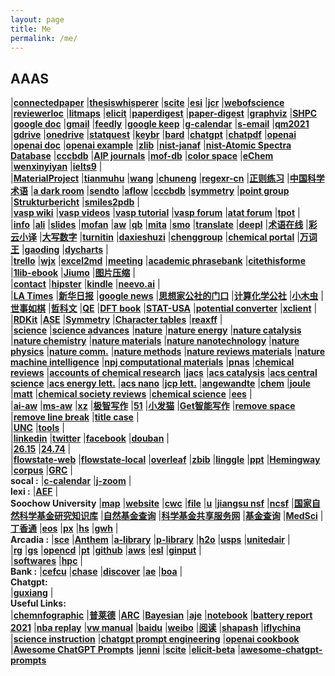 ```yaml
---
layout: page
title: Me
permalink: /me/
---
```


## AAAS
|[**connectedpaper**](https://www.connectedpapers.com/)
|[**thesiswhisperer**](https://thesiswhisperer.com/)
|[**scite**](https://scite.ai/)
|[**esi**](https://esi.clarivate.com/ThresholdsAction.action/)
|[**jcr**](https://jcr.clarivate.com/jcr/home?Init=Yes&SrcApp=IC2LS/)
|[**webofscience**](https://www.webofscience.com/wos/alldb/basic-search/)
|[**reviewerloc**](https://reviewerlocator.webofscience.com/)
|[**litmaps**](https://www.litmaps.com/)
|[**elicit**](https://elicit.org/)
|[**paperdigest**](https://www.paperdigest.org/)
|[**paper-digest**](https://www.paper-digest.com/)
|[**graphviz**](https://dreampuf.github.io/GraphvizOnline/)
|[**SHPC**](https://www.hpcplus.net/)
|[**google doc**](https://docs.google.com/document/u/0/)
|[**gmail**](https://mail.google.com/mail/u/0/)
|[**feedly**](https://feedly.com/i/latest)
|[**google keep**](https://keep.google.com)
|[**g-calendar**](https://calendar.google.com/calendar/render#main_7)
|[**s-email**](http://mail.suda.edu.cn/)
|[**qm2021**](http://47.103.5.36:8889/)
|[**gdrive**](https://drive.google.com/drive/my-drive)
|[**onedrive**](https://onedrive.live.com/?id=root&cid=D03F4BCF8ACB5589)
|[**statquest**](https://app.learney.me/maps/StatQuest)
|[**keybr**](https://www.keybr.com/)
|[**bard**](https://bard.google.com/)
|[**chatgpt**](https://chat.openai.com/chat/)
|[**chatpdf**](https://www.chatpdf.com/)
|[**openai**](https://platform.openai.com/account/usage/)
|[**openai doc**](https://platform.openai.com/docs/introduction/)
|[**openai example**](https://platform.openai.com/overview)
|[**zlib**](https://lib-xgrxwjcat3z4bbbfhxj3ocp7.1lib.me/)
|[**nist-janaf**](https://janaf.nist.gov/)
|[**nist-Atomic Spectra Database**](https://www.nist.gov/pml/atomic-spectra-database)
|[**cccbdb**](https://cccbdb.nist.gov/ie1x.asp)
|[**AIP journals**](https://publishing.aip.org/publications/find-the-right-journal/?utm_source=AIP%20Publishing&utm_medium=email&utm_campaign=13608238_ML%20Portfolio%204_Topical_Dec%202022&dm_i=1XPS,83O6M,KFOVNO,X61W3,1)
|[**mof-db**](https://mof.tech.northwestern.edu/)
|[**color space**](https://mycolor.space/)
|[**eChem**](https://kthpanor.github.io/echem/docs/title.html)
|[**wenxinyiyan**](https://yiyan.baidu.com/)
|[**ielts9**](https://www.ielts9.me/)
|  
|[**MaterialProject**](https://materialsproject.org/)
|[**tianmuhu**](https://space.bilibili.com/526860506)
|[**wang**](https://www.bilibili.com/video/BV1yb411t7Mb?p=27)
|[**chuneng**](http://esst.cip.com.cn/CN/2095-4239/home.shtml)
|[**regexr-cn**](https://regexr-cn.com/)
|[**正则练习**](https://codejiaonang.com/#/)
|[**中国科学术语**](http://www.term.org.cn/CN/1673-8578/home.shtml/)
|[**a dark room**](https://adarkroom.doublespeakgames.com/)
|[**sendto**](https://send2boox.com/)
|[**aflow**](http://www.aflowlib.org/)
|[**cccbdb**](https://cccbdb.nist.gov/)
|[**symmetry**](http://symmetry.jacobs-university.de/)
|[**point group**](https://symotter.org/)
|[**Strukturbericht**](https://www.atomic-scale-physics.de/lattice/struk/index.html)
|[**smiles2pdb**](https://www.novoprolabs.com/tools/smiles2pdb)
|  
|[**vasp wiki**](https://www.vasp.at/wiki/index.php)
|[**vasp videos**](https://www.youtube.com/channel/UCBATkNZ7pkAXU9tx7GVhlaw)
|[**vasp tutorial**](https://www.vasp.at/tutorials/latest)
|[**vasp forum**](https://www.vasp.at/forum/)
|[**atat forum**](https://www.brown.edu/Departments/Engineering/Labs/avdw/forum/index.php?sid=8281fd3a6d18374556cd194fbf458942)
|[**tpot**](https://github.com/zoowe/tpot)
|  
|[**info**](http://tcheng.org/info)
|[**ali**](http://47.98.118.87:9527)
|[**slides**](http://192.168.31.109/)
|[**mofan**](https://morvanzhou.github.io/)
|[**aw**](https://www.wjx.cn/jq/75317597.aspx)
|[**qb**](https://quillbot.com/)
|[**mita**](https://xiezuocat.com)
|[**smo**](https://smodin.me/zh-cn/)
|[**translate**](https://translate.google.com/)
|[**deepl**](https://www.deepl.com/en/translator)
|[**术语在线**](https://www.termonline.cn/index)
|[**彩云小译**](https://fanyi.caiyunapp.com/#/)
|[**大写数字**](https://daxie.supfree.net/)
|[**turnitin**](https://www.turnitin.com)
|[**daxieshuzi**](https://daxie.supfree.net/)
|[**chenggroup**](https://tcheng-suda.github.io/)
|[**chemical portal**](https://zh.webqc.org/)
|[**万词王**](https://wantwords.net/)
|[**gaoding**](https://www.gaoding.com/)
|[**dycharts**](https://dycharts.com/appv2/#/pages/home/index)
|  
|[**trello**](https://trello.com/tchengdo/boards)
|[**wjx**](https://www.wjx.cn/jq/75317597.aspx)
|[**excel2md**](https://thisdavej.com/copy-table-in-excel-and-paste-as-a-markdown-table/)
|[**meeting**](https://www.timeanddate.com/worldclock/meeting.html)
|[**academic phrasebank**](http://www.phrasebank.manchester.ac.uk/)
|[**citethisforme**](https://www.citethisforme.com/)
|[**1lib-ebook**](https://z-lib.org/)
|[**Jiumo**](https://www.jiumodiary.com/)
|[**图片压缩**](https://www.bejson.com/ui/compress_img/)
|  
|[**contact**](https://contacts.google.com/)
|[**hipster**](https://hipstersound.com/wheretheskytouchesthesea.html)
|[**kindle**](https://bookfere.com/)
|[**neevo.ai**](https://www.neevo.ai/)
|  
|[**LA Times**](https://www.latimes.com/)
|[**新华日报**](http://xh.xhby.net/pc/layout)
|[**google news**](https://news.google.com)
|[**思想家公社的门口**](http://sobereva.com/)
|[**计算化学公社**](http://bbs.keinsci.com/forum.php)
|[**小木虫**](http://muchong.com/bbs/)
|[**世事如棋**](http://blog.wangruixing.cn/)
|[**哲科文**](https://jerkwin.github.io/)
|[**QE**](https://cndaqiang.github.io/)
|[**DFT book**](https://yyyu200.github.io/DFTbook/)
|[**STAT-USA**](https://www.usa.gov/statistics)
|[**potential converter**](http://www.consultrsr.net/resources/ref/refpotls3.htm)
|[**xclient**](https://xclient.info/)
|  
|[**RDKit**](https://www.rdkit.org/docs/index.html)
|[**ASE**](https://wiki.fysik.dtu.dk/ase/)
|[**Symmetry**](https://symotter.org/)
|[**Character tables**](http://symmetry.jacobs-university.de/)
|[**reaxff**](http://kiff.vfab.org/)
|  
|[**science**](http://www.sciencemag.org/)
|[**science advances**](https://advances.sciencemag.org/)
|[**nature**](https://www.nature.com/nature/)
|[**nature energy**](https://www.nature.com/nenergy/)
|[**nature catalysis**](https://www.nature.com/natcatal/)
|[**nature chemistry**](https://www.nature.com/nchem/)
|[**nature materials**](https://www.nature.com/nmat/)
|[**nature nanotechnology**](https://www.nature.com/nnano/)
|[**nature physics**](https://www.nature.com/nphys/)
|[**nature comm.**](https://www.nature.com/ncomms/)
|[**nature methods**](https://www.nature.com/nmeth/)
|[**nature reviews materials**](https://www.nature.com/natrevmats/)
|[**nature machine intelligence**](https://www.nature.com/natmachintell/)
|[**npj computational materials**](https://www.nature.com/npjcompumats/)
|[**pnas**](http://www.pnas.org/)
|[**chemical reviews**](https://pubs.acs.org/journal/chreay)
|[**accounts of chemical research**](https://pubs.acs.org/journal/achre4)
|[**jacs**](http://pubs.acs.org/journal/jacsat)
|[**acs catalysis**](https://pubs.acs.org/journal/accacs)
|[**acs central science**](https://pubs.acs.org/journal/acscii)
|[**acs energy lett.**](https://pubs.acs.org/journal/aelccp)
|[**acs nano**](https://pubs.acs.org/journal/ancac3)
|[**jcp lett.**](https://pubs.acs.org/journal/jpclcd)
|[**angewandte**](http://onlinelibrary.wiley.com/journal/10.1002/(ISSN)1521-3773)
|[**chem**](https://www.cell.com/chem/home)
|[**joule**](https://www.cell.com/joule/home)
|[**matt**](https://www.cell.com/matter/home)
|[**chemical society reviews**](https://pubs.rsc.org/en/journals/journalissues/cs#!recentarticles&adv)
|[**chemical science**](https://www.rsc.org/journals-books-databases/about-journals/chemical-science/)
|[**ees**](https://pubs.rsc.org/en/journals/journalissues/ee#!recentarticles&adv)
|  
|[**ai-aw**](http://www.home-for-researchers.com/static/index.html#/)
|[**ms-aw**](https://app.mtutor.engkoo.com/englishwriting/dashboard/person)
|[**xz**](https://xiezuocat.com/#/)
|[**极智写作**](https://www.xiezuoshe.com/Ucenter#/Vip)
|[**51**](http://www.51changxie.com/)
|[**小发猫**](http://www.xiaofamao.com/)
|[**Get智能写作**](https://getgetai.com/)
|[**remove space**](https://miniwebtool.com/remove-spaces/)
|[**remove line break**](https://www.textfixer.com/tools/remove-line-breaks.php)
|[**title case**](https://titlecase.com/)
|  
|[**UNC**](https://writingcenter.unc.edu/tips-and-tools/)
|[**tools**](https://zapier.com/blog/writing-editing-apps/#brainstorming)
|  
|[**linkedin**](https://www.linkedin.com/in/tao-cheng-5191331a)
|[**twitter**](https://twitter.com/Tao94037228)
|[**facebook**](https://www.facebook.com/tao.cheng.395)
|[**douban**](https://www.douban.com/people/zuantou/)
|  
|[**26.15**](42.244.26.15:8080)
|[**24.74**](42.244.24.74:8080)
|  
|[**flowstate-web**](http://peggyzwy.github.io/flowstate-webapp/)
|[**flowstate-local**](file:///E:/github/flowstate-webapp/index.html)
|[**overleaf**](https://www.overleaf.com/project)
|[**zbib**](https://zbib.org/)
|[**linggle**](https://linggle.com/)
|[**ppt**](https://gitpitch.com/esemble/ppt-tao)
|[**Hemingway**](http://www.hemingwayapp.com/)
|[**corpus**](https://www.english-corpora.org/coca/)
|[**GRC**](https://www.grc.org/my-grc/)
|  
**socal :**
|[**c-calendar**](http://www.caltech.edu/master-calendar/day)
|[**j-zoom**](https://lbnl.zoom.us/j/908314728?pwd=MVQgAA1sbMgrMY3Inu3M8Q%3D%3D)
|  
**lexi :**
|[**AEF**](https://www.arcadiaedfoundation.org/)
|  
**Soochow University**
|[**map**](http://www.suda.edu.cn/map.do)
|[**website**](https://tcheng-suda.github.io/)
|[**cwc**](http://cwc.suda.edu.cn/)
|[**file**](http://file.suda.edu.cn/)
|[**u**](http://u.suda.edu.cn)
|[**jiangsu nsf**](http://kjjh.jspc.org.cn/)
|[**ncsf**](https://isisn.nsfc.gov.cn/egrantweb/)
|[**国家自然科学基金研究知识库**](http://or.nsfc.gov.cn/)
|[**自然基金查询**](https://www.izaiwen.cn/)
|[**科学基金共享服务网**](http://npd.nsfc.gov.cn/)
|[**基金查询**](https://isisn.nsfc.gov.cn/egrantindex/funcindex/prjsearch-list#)
|[**MedSci**](https://www.medsci.cn/sci/nsfc.do)
|[**丁香通**](http://nsfc.biomart.cn/index.php)
|[**eos**](http://eos.suda.edu.cn/default/index.jsp)
|[**px**](http://jsgqpx.zhixueyun.com/zxy-student-web/#home/index)
|[**hs**](http://www.12345.suzhou.gov.cn/bbs/forum.php?mod=forumdisplay&fid=2)
|[**gwh**](http://www.sipac.gov.cn/dept/ghjswyh/)
|  
**Arcadia  :**
|[**sce**](https://www.sce.com/)
|[**Anthem**](https://membersecure.anthem.com/member/dashboard)
|[**a-library**](https://catalog.ci.arcadia.ca.us/cgi-bin/koha/opac-user.pl)
|[**p-library**](https://pgpl.iii.com/iii/cas/login?service=https%3A%2F%2Fpasadena.iii.com%3A443%2Fiii%2Fencore%2Fj_acegi_cas_security_check%3Bjsessionid%3D44B5B03A5ECBD7461E39B6BE217B563C&lang=eng)
|[**h2o**](https://www.h2owirelessnow.com/mainControl.php?page=index)
|[**usps**](https://informeddelivery.usps.com/)
|[**unitedair**](https://www.united.com/ual/en/us/mileageplus/mileagecredit/)
|  
|[**rg**](https://www.researchgate.net/profile/Tao_Cheng13)
|[**gs**](https://scholar.google.com/citations?user=P6adsOMAAAAJ&hl=en)
|[**opencd**](https://open.cd/)
|[**pt**](http://pt.sjtu.edu.cn/)
|[**github**](https://github.com/esemble/)
|[**aws**](https://aws.amazon.com/)
|[**esl**](https://secure3.eslpod.com/lesson-library/)
|[**ginput**](https://www.google.com/intl/zh-CN/inputtools/try/)
|  
|[**softwares**](http://www.tcheng.org/more/softwares)
|[**hpc**](http://www.hpc.caltech.edu/)
|  
**Bank     :**
|[**cefcu**](https://www.caltechefcu.org/home/home)
|[**chase**](https://secure05c.chase.com/web/auth/dashboard#/dashboard/index/index)
|[**discover**](https://card.discover.com/cardmembersvcs/achome/homepage?ICMPGN=AC_NAV_L1_HOME)
|[**ae**](https://www.americanexpress.com/)
|[**boa**](https://www.bankofamerica.com/)
|  
**Chatgpt:**  
|[**guxiang**](https://guxiang.app/)
|  
**Useful Links:**  
|[**chemnfographic**](https://cheminfographic.wordpress.com/)
|[**普莱德**](http://www.pride-liumao.com/)
|[**ARC**](http://tcheng.org/arc)
|[**Bayesian**](http://camdavidsonpilon.github.io/Probabilistic-Programming-and-Bayesian-Methods-for-Hackers/#contents)
|[**aje**](https://secure.aje.com/cn/researcher/digital-editing)
|[**notebook**](http://192.168.31.109:8889)
|[**battery report 2021**](https://www.batterybrunch.org/battery-report)
|[**nba replay**](https://nbareplay.net/)
|[**vw manual**](https://www.vwserviceandparts.com/digital-resources/online-owners-manual/)
|[**baidu**](https://top.baidu.com/board?tab=realtime)
|[**weibo**](https://s.weibo.com/top/summary?cate=realtimehot)
|[**阅读**](https://book.vik.im/)
|[**shapash**](https://maif.github.io/shapash/)
|[**iflychina**](https://www.flychina.com/update.asp?#priceUStoCN)
|[**science instruction**](https://www.science.org/content/page/instructions-preparing-initial-manuscript#format-main)
|[**chatgpt prompt engineering**](https://github.com/datawhalechina/prompt-engineering-for-developers/tree/main/content)
|[**openai cookbook**](https://github.com/openai/openai-cookbook)
|[**Awesome ChatGPT Prompts**](https://prompts.chat/)
|[**jenni**](https://jenni.ai/)
|[**scite**](https://scite.ai/)
|[**elicit-beta**](https://beta.elicit.org/)
|[**awesome-chatgpt-prompts**](https://github.com/f/awesome-chatgpt-prompts)
